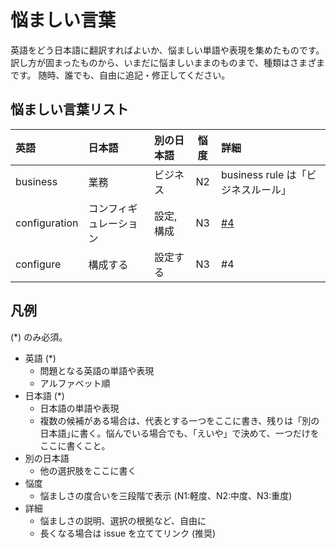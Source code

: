悩ましい言葉
============

英語をどう日本語に翻訳すればよいか、悩ましい単語や表現を集めたものです。
訳し方が固まったものから、いまだに悩ましいままのものまで、種類はさまざまです。
随時、誰でも、自由に追記・修正してください。


悩ましい言葉リスト
------------------

| 英語  | 日本語 | 別の日本語 | 悩度 | 詳細 |
|:------|:-------|:-----------|:----:|:-----------|
| business | 業務 | ビジネス | N2 | business rule は「ビジネスルール」|
| configuration | コンフィギュレーション | 設定, 構成 | N3 | [#4](#4) |
| configure | 構成する | 設定する | N3 | #4 |

凡例
----

(*) のみ必須。

- 英語 (*)
  - 問題となる英語の単語や表現
  - アルファベット順
- 日本語 (*)
  - 日本語の単語や表現
  - 複数の候補がある場合は、代表とする一つをここに書き、残りは「別の日本語｣に書く。悩んでいる場合でも、「えいや」で決めて、一つだけをここに書くこと。
- 別の日本語
  - 他の選択肢をここに書く
- 悩度
  - 悩ましさの度合いを三段階で表示 (N1:軽度、N2:中度、N3:重度)
- 詳細
  - 悩ましさの説明、選択の根拠など、自由に
  - 長くなる場合は issue を立ててリンク (推奨)

